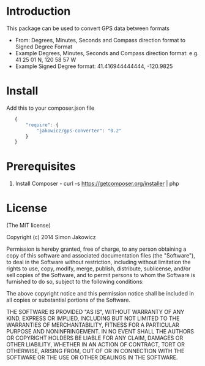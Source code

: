 # Introduction

This package can be used to convert GPS data between formats
 - From: Degrees, Minutes, Seconds and Compass direction format to Signed Degree Format
 - Example Degrees, Minutes, Seconds and Compass direction format: e.g. 41 25 01 N, 120 58 57 W
 - Example Signed Degree format: 41.416944444444, -120.9825

# Install

Add this to your composer.json file

 ```js
    {
        "require": {
            "jakowicz/gps-converter": "0.2"
        }
    }
```

# Prerequisites

1. Install Composer - curl -s https://getcomposer.org/installer | php

# License

(The MIT license)

Copyright (c) 2014 Simon Jakowicz

Permission is hereby granted, free of charge, to any person obtaining a copy of this software and associated documentation files (the "Software"), to deal in the Software without restriction, including without limitation the rights to use, copy, modify, merge, publish, distribute, sublicense, and/or sell copies of the Software, and to permit persons to whom the Software is furnished to do so, subject to the following conditions:

The above copyright notice and this permission notice shall be included in all copies or substantial portions of the Software.

THE SOFTWARE IS PROVIDED "AS IS", WITHOUT WARRANTY OF ANY KIND, EXPRESS OR IMPLIED, INCLUDING BUT NOT LIMITED TO THE WARRANTIES OF MERCHANTABILITY, FITNESS FOR A PARTICULAR PURPOSE AND NONINFRINGEMENT. IN NO EVENT SHALL THE AUTHORS OR COPYRIGHT HOLDERS BE LIABLE FOR ANY CLAIM, DAMAGES OR OTHER LIABILITY, WHETHER IN AN ACTION OF CONTRACT, TORT OR OTHERWISE, ARISING FROM, OUT OF OR IN CONNECTION WITH THE SOFTWARE OR THE USE OR OTHER DEALINGS IN THE SOFTWARE.
